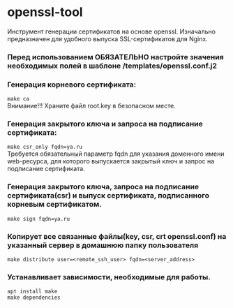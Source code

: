 # openssl-tool
Инструмент генерации сертификатов на основе openssl. Изначально предназначен для удобного выпуска SSL-сертификатов для Nginx.
### Перед использованием ОБЯЗАТЕЛЬНО настройте значения необходимых полей в шаблоне /templates/openssl.conf.j2
  
  ### Генерация корневого сертификата:
  ```make ca```   
  Внимание!!! Храните файл root.key в безопасном месте.
  
 ### Генерация закрытого ключа и запроса на подписание сертификата:
 ```make csr_only fqdn=ya.ru```   
 Требуется обязательный параметр fqdn для указания доменного имени web-ресурса, для которого выпускается закрытый ключ и запрос на подписание сертификата.
  
 ### Генерация закрытого ключа, запроса на подписание сертификата(csr) и выпуск сертификата, подписанного корневым сертификатом.
 ```make sign fqdn=ya.ru```   

 ### Копирует все связанные файлы(key, csr, crt openssl.conf) на указанный сервер в домашнюю папку пользователя
 ```make distribute user=<remote_ssh_user> fqdn=<server_address>```
  
### Устанавливает зависимости, необходимые для работы.
```apt install make```  
```make dependencies```
  

